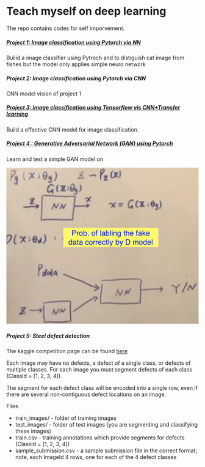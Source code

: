 # Teach myself on deep learning

The repo contains codes for self imporvement. 

##### [Project 1: Image classification using Pytorch via NN](https://github.com/pan1fan2/self_improvement/tree/main/project1)

Builid a image classifier using Pytroch and to distiguish cat image from fishes but the model only applies simple neuro network

##### Project 2: Image classification using Pytorch via CNN

CNN model vision of project 1

##### [Project 3: Image classification using Tensorflow vis CNN+Transfer learning](https://github.com/pan1fan2/self_improvement/tree/main/project3)

Build a effective CNN model for image classification. 

##### [Project 4 : Generative Adversarial Network (GAN) using Pytorch](https://github.com/pan1fan2/self_improvement/tree/main/project4)

Learn and test a simple GAN model on 

![](https://github.com/pan1fan2/self_improvement/blob/main/image/gan.png)

##### Project 5: Steel defect detection

The kaggle competition page can be found [here](https://www.kaggle.com/c/severstal-steel-defect-detection/overview)

Each image may have no defects, a defect of a single class, or defects of multiple classes. For each image you must segment defects of each class (ClassId = [1, 2, 3, 4]).

The segment for each defect class will be encoded into a single row, even if there are several non-contiguous defect locations on an image.

Files

- train_images/ - folder of training images
- test_images/ - folder of test images (you are segmenting and classifying these images)
- train.csv - training annotations which provide segments for defects (ClassId = [1, 2, 3, 4])
- sample_submission.csv - a sample submission file in the correct format; note, each ImageId 4 rows, one for each of the 4 defect classes



